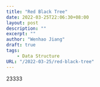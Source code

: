 ```yaml
---
title: "Red Black Tree"
date: 2022-03-25T22:06:30+08:00
layout: post
description: ""
excerpt: ""
author: "Wenhao Jiang"
draft: true
tags:
    - Data Structure
URL: "/2022-03-25/red-black-tree"
---
```


23333